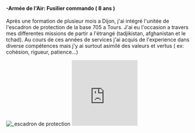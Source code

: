 <h4>-Armée de l'Air: Fusilier commando ( 8 ans )</h4>
  <p>
    Après une formation de plusieur mois a Dijon, j'ai intégré l'unitée de l'escadron de protection de la base 705 a Tours. J'ai eu l'occasion a travers mes differentes missions de partir a l'étrangé (tadjikistan, afghanistan et le tchad).
    Au cours de ces années de services j'ai acquis de l'experience dans diverse compétences mais j'y ai surtout asimilé des valeurs et vertus ( ex: cohésion, rigueur, patience...)
  </p>
  
  <p> 
    <img src="https://unplyondotorg.files.wordpress.com/2015/11/fusco512.png?w=150&h=150" alt="_escadron de protection">
    <iframe src= "https://giphy.com/embed/9P94yLRR2R4LFNNXIg" width="180" height="180" frameBorder="0" class="giphy-embed" allowFullScreen>
  </p>

<h4>-STEF: Agent de quai ( 2 ans )</h4>   
     
 <p><img width="100" height="50" src= https://fracademic.com/pictures/frwiki/76/Logo_STEF-TFE.JPG alt="logo stef"></p>        

 
